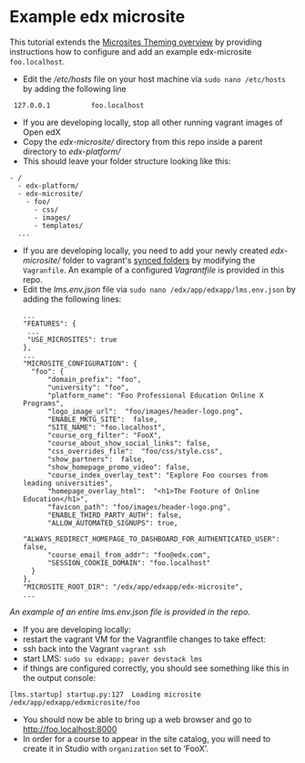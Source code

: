 # Example edx microsite
This tutorial extends the [Microsites Theming overview](https://github.com/edx/edx-platform/wiki/Microsites-Theming) by providing instructions how to configure and add an example edx-microsite `foo.localhost`.

+ Edit the */etc/hosts*  file on your host machine via `sudo nano /etc/hosts` by adding the following line 
```
 127.0.0.1			foo.localhost
```
+ If you are developing locally, stop all other running vagrant images of Open edX
+ Copy the *edx-microsite/* directory from this repo inside a parent directory to *edx-platform/* 
 + This should leave your folder structure looking like this:
  ```
  - /
    - edx-platform/
    - edx-microsite/
      - foo/
        - css/
        - images/
        - templates/
    ...
  ```
+ If you are developing locally, you need to add your newly created *edx-microsite/* folder to vagrant's [synced folders](https://docs.vagrantup.com/v2/synced-folders/) by modifying the `Vagranfile`. An example of a configured *Vagrantfile* is provided in this repo.
+ Edit the *lms.env.json* file via `sudo nano /edx/app/edxapp/lms.env.json`  by adding the following lines:
  ```
  ...
  "FEATURES": {
   ...
   "USE_MICROSITES": true
  }, 
  ...
  "MICROSITE_CONFIGURATION": {
    "foo": { 
        "domain_prefix": "foo", 
        "university": "foo", 
        "platform_name": "Foo Professional Education Online X Programs", 
        "logo_image_url":  "foo/images/header-logo.png", 
        "ENABLE_MKTG_SITE":  false, 
        "SITE_NAME": "foo.localhost", 
        "course_org_filter": "FooX", 
        "course_about_show_social_links": false, 
        "css_overrides_file":  "foo/css/style.css", 
        "show_partners":  false, 
        "show_homepage_promo_video": false, 
        "course_index_overlay_text": "Explore Foo courses from leading universities", 
        "homepage_overlay_html":  "<h1>The Footure of Online Education</h1>", 
        "favicon_path": "foo/images/header-logo.png", 
        "ENABLE_THIRD_PARTY_AUTH": false, 
        "ALLOW_AUTOMATED_SIGNUPS": true, 
        "ALWAYS_REDIRECT_HOMEPAGE_TO_DASHBOARD_FOR_AUTHENTICATED_USER": false, 
        "course_email_from_addr": "foo@edx.com", 
        "SESSION_COOKIE_DOMAIN": "foo.localhost"
    }
  }, 
  "MICROSITE_ROOT_DIR": "/edx/app/edxapp/edx-microsite", 
  ...
  ```
*An example of an entire lms.env.json file is provided in the repo.*

+ If you are developing locally:
 + restart the vagrant VM for the Vagrantfile changes to take effect: 
 + ssh back into the Vagrant `vagrant ssh `
 + start LMS: `sudo su edxapp; paver devstack lms`
 + if things are configured correctly, you should see something like this in the output console:
  ```
  [lms.startup] startup.py:127 ­ Loading microsite 
  /edx/app/edxapp/edx­microsite/foo
  ```
+ You should now be able to bring up a web browser and go to http://foo.localhost:8000
+ In order for a course to appear in the site catalog, you will need to create it in Studio with `organization` set to ‘FooX’.
